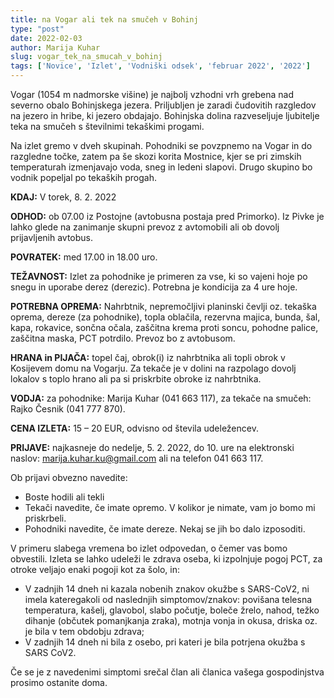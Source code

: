 ```yaml
---
title: na Vogar ali tek na smučeh v Bohinj
type: "post"
date: 2022-02-03
author: Marija Kuhar
slug: vogar_tek_na_smucah_v_bohinj
tags: ['Novice', 'Izlet', 'Vodniški odsek', 'februar 2022', '2022']
---
```



Vogar (1054 m nadmorske višine) je najbolj vzhodni vrh grebena nad severno obalo Bohinjskega jezera. Priljubljen je zaradi čudovitih razgledov na jezero in hribe, ki jezero obdajajo.
Bohinjska dolina razveseljuje ljubitelje teka na smučeh s številnimi tekaškimi progami.

Na izlet gremo v dveh skupinah. Pohodniki se povzpnemo na Vogar in do razgledne točke, zatem pa še skozi korita Mostnice, kjer se pri zimskih temperaturah izmenjavajo voda, sneg in ledeni slapovi. Drugo skupino bo vodnik popeljal po tekaških progah.

**KDAJ:** V torek, 8. 2. 2022

**ODHOD:** ob 07.00 iz Postojne (avtobusna postaja pred Primorko). Iz Pivke je lahko glede na zanimanje skupni prevoz z avtomobili ali ob dovolj prijavljenih avtobus.

**POVRATEK:** med 17.00 in 18.00 uro.

**TEŽAVNOST:** Izlet za pohodnike je primeren za vse, ki so vajeni hoje po snegu in uporabe derez (derezic). Potrebna je kondicija za 4 ure hoje.

**POTREBNA OPREMA:** Nahrbtnik, nepremočljivi planinski čevlji oz. tekaška oprema, dereze (za pohodnike), topla oblačila, rezervna majica, bunda, šal, kapa, rokavice, sončna očala, zaščitna krema proti soncu, pohodne palice, zaščitna maska, PCT potrdilo. Prevoz bo z avtobusom.

**HRANA in PIJAČA:** topel čaj, obrok(i) iz nahrbtnika ali topli obrok v Kosijevem domu na Vogarju. Za tekače je v dolini na razpolago dovolj lokalov s toplo hrano ali pa si priskrbite obroke iz nahrbtnika.

**VODJA:** za pohodnike: Marija Kuhar (041 663 117), za tekače na smučeh: Rajko Česnik (041 777 870). 

**CENA IZLETA:** 15 – 20 EUR, odvisno od števila udeležencev.

**PRIJAVE:** najkasneje do nedelje, 5. 2. 2022, do 10. ure na elektronski naslov: marija.kuhar.ku@gmail.com ali na telefon 041 663 117.

Ob prijavi obvezno navedite:
-	Boste hodili ali tekli
-	Tekači navedite, če imate opremo. V kolikor je nimate, vam jo bomo mi priskrbeli.
-	Pohodniki navedite, če imate dereze. Nekaj se jih bo dalo izposoditi.

V primeru slabega vremena bo izlet odpovedan, o čemer vas bomo obvestili.
Izleta se lahko udeleži le zdrava oseba, ki izpolnjuje pogoj PCT, za otroke veljajo enaki pogoji kot za šolo, in:
- V zadnjih 14 dneh ni kazala nobenih znakov okužbe s SARS-CoV2, ni imela kateregakoli od naslednjih simptomov/znakov: povišana telesna temperatura, kašelj, glavobol, slabo počutje, boleče žrelo, nahod, težko dihanje (občutek pomanjkanja zraka), motnja vonja in okusa, driska oz. je bila v tem obdobju zdrava;
- V zadnjih 14 dneh ni bila z osebo, pri kateri je bila potrjena okužba s SARS CoV2.

Če se je z navedenimi simptomi srečal član ali članica vašega gospodinjstva prosimo ostanite doma.


